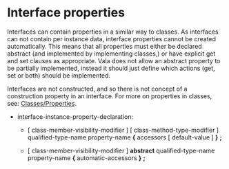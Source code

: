 

Interface properties
====================

Interfaces can contain properties in a similar way to classes. As interfaces can not contain per instance data, interface properties cannot be created automatically. This means that all properties must either be declared abstract (and implemented by implementing classes,)
or have explicit get and set clauses as appropriate. Vala does not allow an abstract property to be partially implemented, instead it should just define which actions (get, set or both) should be implemented.

Interfaces are not constructed, and so there is not concept of a construction property in an interface. For more on properties in classes, see: [Classes/Properties](properties.md).

-   interface-instance-property-declaration:

    -   [ class-member-visibility-modifier ] [ class-method-type-modifier ] qualified-type-name property-name **{** accessors [ default-value ] **}** **;**

    -   [ class-member-visibility-modifier ] **abstract** qualified-type-name property-name **{** automatic-accessors **}** **;**

